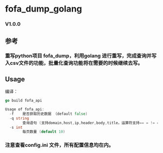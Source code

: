 # fofa_dump_golang

### V1.0.0



## 参考

### 重写python项目 fofa_dump，利用golang 进行重写，完成查询并写入csv文件的功能，批量化查询功能将在需要的时候继续去写。



## Usage

编译：

```go
go build fofa_api
```

```go
Usage of fofa_api:
  -f	是否获取历史数据 （default false)
  -q string
    	查询语句 (支持domain,host,ip,header,body,title，运算符支持== = != =~)
  -s int
    	每页数量 (default 10)
```

### 注意查看config.ini 文件，所有配置信息均在内。
